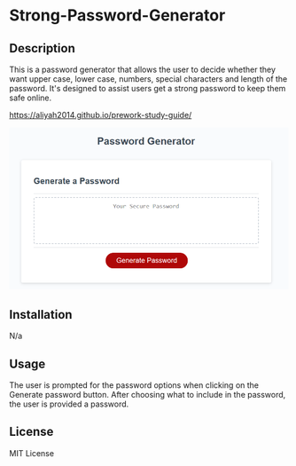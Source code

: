 # Strong-Password-Generator


## Description
This is a password generator that allows the user to decide whether they want upper case, lower case, numbers, special characters and length of the password. It's designed to assist users get a strong password to keep them safe online.

https://aliyah2014.github.io/prework-study-guide/ 


![image of password generator](https//../assets/image2.png)

## Installation
N/a

## Usage
The user is prompted for the password options when clicking on the Generate password button. After choosing what to include in the password, the user is provided a password.

## License
MIT License